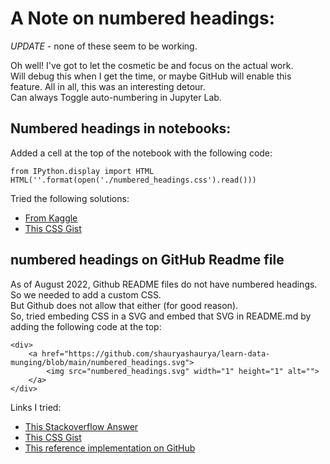 # A Note on numbered headings:  

*UPDATE* - none of these seem to be working.    
  
Oh well! I've got to let the cosmetic be and focus on the actual work.  
Will debug this when I get the time, or maybe GitHub will enable this feature.
All in all, this was an interesting detour.  
Can always Toggle auto-numbering in Jupyter Lab.   
  
## Numbered headings in notebooks:

Added a cell at the top of the notebook with the following code:
```
from IPython.display import HTML
HTML(''.format(open('./numbered_headings.css').read()))
```
  
Tried the following solutions:
* [From Kaggle](https://www.kaggle.com/discussions/getting-started/129348)
* [This CSS Gist](https://gist.github.com/patik/89ee6092c72a9e39950445c01598517a)
  
  
## numbered headings on GitHub Readme file  
As of August 2022, Github README files do not have numbered headings.  
So we needed to add a custom CSS.  
But Github does not allow that either (for good reason).  
So, tried embeding CSS in a SVG and embed that SVG in README.md by adding the following code at the top:
```
<div>
	<a href="https://github.com/shauryashaurya/learn-data-munging/blob/main/numbered_headings.svg">
		<img src="numbered_headings.svg" width="1" height="1" alt="">
	</a>
</div>
```

Links I tried:  
* [This Stackoverflow Answer](https://stackoverflow.com/a/66981634)  
* [This CSS Gist](https://gist.github.com/patik/89ee6092c72a9e39950445c01598517a)
* [This reference implementation on GitHub](https://github.com/sindresorhus/css-in-readme-like-wat)  
    
    